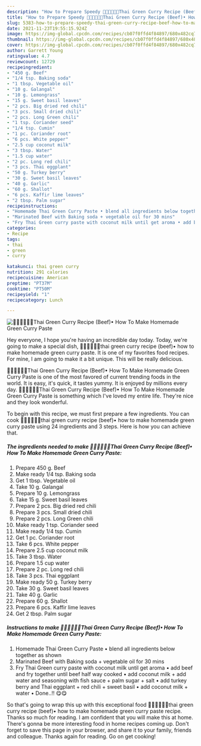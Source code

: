 ```yaml
---
description: "How to Prepare Speedy 🧑🏽‍🍳🧑🏼‍🍳Thai Green Curry Recipe (Beef)• How To Make Homemade Green Curry Paste"
title: "How to Prepare Speedy 🧑🏽‍🍳🧑🏼‍🍳Thai Green Curry Recipe (Beef)• How To Make Homemade Green Curry Paste"
slug: 5383-how-to-prepare-speedy-thai-green-curry-recipe-beef-how-to-make-homemade-green-curry-paste
date: 2021-11-23T19:55:15.924Z
image: https://img-global.cpcdn.com/recipes/cb07f0ffd4f84897/680x482cq70/thai-green-curry-recipe-beef-how-to-make-homemade-green-curry-paste-recipe-main-photo.jpg
thumbnail: https://img-global.cpcdn.com/recipes/cb07f0ffd4f84897/680x482cq70/thai-green-curry-recipe-beef-how-to-make-homemade-green-curry-paste-recipe-main-photo.jpg
cover: https://img-global.cpcdn.com/recipes/cb07f0ffd4f84897/680x482cq70/thai-green-curry-recipe-beef-how-to-make-homemade-green-curry-paste-recipe-main-photo.jpg
author: Garrett Young
ratingvalue: 4.7
reviewcount: 12729
recipeingredient:
- "450 g. Beef"
- "1/4 tsp. Baking soda"
- "1 tbsp. Vegetable oil"
- "10 g. Galangal"
- "10 g. Lemongrass"
- "15 g. Sweet basil leaves"
- "2 pcs. Big dried red chili"
- "3 pcs. Small dried chili"
- "2 pcs. Long Green chili"
- "1 tsp. Coriander seed"
- "1/4 tsp. Cumin"
- "1 pc. Coriander root"
- "6 pcs. White pepper"
- "2.5 cup coconut milk"
- "3 tbsp. Water"
- "1.5 cup water"
- "2 pc. Long red chili"
- "3 pcs. Thai eggplant"
- "50 g. Turkey berry"
- "30 g. Sweet basil leaves"
- "40 g. Garlic"
- "60 g. Shallot"
- "6 pcs. Kaffir lime leaves"
- "2 tbsp. Palm sugar"
recipeinstructions:
- "Homemade Thai Green Curry Paste • blend all ingredients below together as shown"
- "Marinated Beef with Baking soda + vegetable oil for 30 mins"
- "Fry Thai Green curry paste with coconut milk until get aroma • add beef and fry together until beef half way cooked • add coconut milk + add water and seasoning with fish sauce + palm sugar + salt • add turkey berry and Thai eggplant + red chili + sweet basil • add coconut milk + water • Done..!! 😋😋"
categories:
- Recipe
tags:
- thai
- green
- curry

katakunci: thai green curry 
nutrition: 291 calories
recipecuisine: American
preptime: "PT37M"
cooktime: "PT50M"
recipeyield: "1"
recipecategory: Lunch

---
```



![🧑🏽‍🍳🧑🏼‍🍳Thai Green Curry Recipe (Beef)• How To Make Homemade Green Curry Paste](https://img-global.cpcdn.com/recipes/cb07f0ffd4f84897/680x482cq70/thai-green-curry-recipe-beef-how-to-make-homemade-green-curry-paste-recipe-main-photo.jpg)

Hey everyone, I hope you're having an incredible day today. Today, we're going to make a special dish, 🧑🏽‍🍳🧑🏼‍🍳thai green curry recipe (beef)• how to make homemade green curry paste. It is one of my favorites food recipes. For mine, I am going to make it a bit unique. This will be really delicious.



🧑🏽‍🍳🧑🏼‍🍳Thai Green Curry Recipe (Beef)• How To Make Homemade Green Curry Paste is one of the most favored of current trending foods in the world. It is easy, it's quick, it tastes yummy. It is enjoyed by millions every day. 🧑🏽‍🍳🧑🏼‍🍳Thai Green Curry Recipe (Beef)• How To Make Homemade Green Curry Paste is something which I've loved my entire life. They're nice and they look wonderful.


To begin with this recipe, we must first prepare a few ingredients. You can cook 🧑🏽‍🍳🧑🏼‍🍳thai green curry recipe (beef)• how to make homemade green curry paste using 24 ingredients and 3 steps. Here is how you can achieve that.

<!--inarticleads1-->

##### The ingredients needed to make 🧑🏽‍🍳🧑🏼‍🍳Thai Green Curry Recipe (Beef)• How To Make Homemade Green Curry Paste:

1. Prepare 450 g. Beef
1. Make ready 1/4 tsp. Baking soda
1. Get 1 tbsp. Vegetable oil
1. Take 10 g. Galangal
1. Prepare 10 g. Lemongrass
1. Take 15 g. Sweet basil leaves
1. Prepare 2 pcs. Big dried red chili
1. Prepare 3 pcs. Small dried chili
1. Prepare 2 pcs. Long Green chili
1. Make ready 1 tsp. Coriander seed
1. Make ready 1/4 tsp. Cumin
1. Get 1 pc. Coriander root
1. Take 6 pcs. White pepper
1. Prepare 2.5 cup coconut milk
1. Take 3 tbsp. Water
1. Prepare 1.5 cup water
1. Prepare 2 pc. Long red chili
1. Take 3 pcs. Thai eggplant
1. Make ready 50 g. Turkey berry
1. Take 30 g. Sweet basil leaves
1. Take 40 g. Garlic
1. Prepare 60 g. Shallot
1. Prepare 6 pcs. Kaffir lime leaves
1. Get 2 tbsp. Palm sugar




<!--inarticleads2-->

##### Instructions to make 🧑🏽‍🍳🧑🏼‍🍳Thai Green Curry Recipe (Beef)• How To Make Homemade Green Curry Paste:

1. Homemade Thai Green Curry Paste • blend all ingredients below together as shown
1. Marinated Beef with Baking soda + vegetable oil for 30 mins
1. Fry Thai Green curry paste with coconut milk until get aroma • add beef and fry together until beef half way cooked • add coconut milk + add water and seasoning with fish sauce + palm sugar + salt • add turkey berry and Thai eggplant + red chili + sweet basil • add coconut milk + water • Done..!! 😋😋




So that's going to wrap this up with this exceptional food 🧑🏽‍🍳🧑🏼‍🍳thai green curry recipe (beef)• how to make homemade green curry paste recipe. Thanks so much for reading. I am confident that you will make this at home. There's gonna be more interesting food in home recipes coming up. Don't forget to save this page in your browser, and share it to your family, friends and colleague. Thanks again for reading. Go on get cooking!
